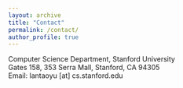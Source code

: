 ```yaml
---
layout: archive
title: "Contact"
permalink: /contact/
author_profile: true
---
```

Computer Science Department, Stanford University<br>
Gates 158, 353 Serra Mall, Stanford, CA 94305<br>
Email: lantaoyu [at] cs.stanford.edu

